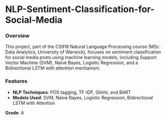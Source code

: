 # NLP-Sentiment-Classification-for-Social-Media

### Overview
This project, part of the CS918 Natural Language Processing course (MSc Data Analytics, University of Warwick), focuses on sentiment classification for social media posts using machine learning models, including Support Vector Machine (SVM), Naïve Bayes, Logistic Regression, and a Bidirectional LSTM with attention mechanism.

### Features
- **NLP Techniques**: POS tagging, TF-IDF, GloVe, and BART
- **Models Used**: SVM, Naïve Bayes, Logistic Regression, Bidirectional LSTM with Attention

**Grade**: A

